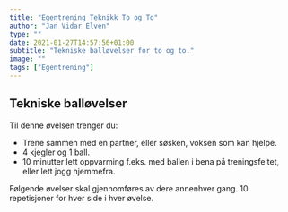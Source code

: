```yaml
---
title: "Egentrening Teknikk To og To"
author: "Jan Vidar Elven"
type: ""
date: 2021-01-27T14:57:56+01:00
subtitle: "Tekniske balløvelser for to og to."
image: ""
tags: ["Egentrening"]
---
```


## Tekniske balløvelser

Til denne øvelsen trenger du:

* Trene sammen med en partner, eller søsken, voksen som kan hjelpe.
* 4 kjegler og 1 ball.
* 10 minutter lett oppvarming f.eks. med ballen i bena på treningsfeltet, eller lett jogg hjemmefra.

Følgende øvelser skal gjennomføres av dere annenhver gang. 10 repetisjoner for hver side i hver øvelse.
